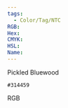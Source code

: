 ```yaml
---
tags:
  - Color/Tag/NTC
RGB:
Hex:
CMYK:
HSL:
Name:
---
```

Pickled Bluewood
```palette
#314459
```
RGB
